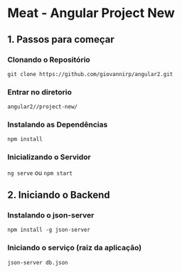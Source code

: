 # Meat - Angular Project New

## 1. Passos para começar

### Clonando o Repositório

`git clone https://github.com/giovannirp/angular2.git`

### Entrar no diretorio 

`angular2//project-new/`

### Instalando as Dependências

`npm install`

### Inicializando o Servidor

`ng serve` ou `npm start`

## 2. Iniciando o Backend

### Instalando o json-server

`npm install -g json-server`

### Iniciando o serviço (raiz da aplicação)

`json-server db.json`

